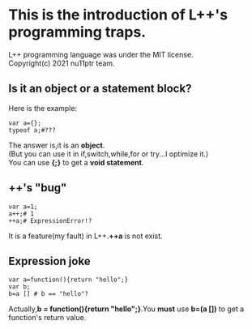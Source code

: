 # This is the introduction of L++'s programming traps.

L++ programming language was under the MIT license.  
Copyright(c) 2021 nu11ptr team.

## Is it an object or a statement block?

Here is the example:

```
var a={};
typeof a;#???
```

The answer is,it is an **object**.  
\(But you can use it in if,switch,while,for or try...I optimize it.\)  
You can use **{;}** to get a **void statement**.

## ++'s "bug"

```
var a=1;
a++;# 1
++a;# ExpressionError!?
```

It is a feature\(my fault\) in L++.**++a** is not exist.

## Expression joke

```
var a=function(){return "hello";}
var b;
b=a [] # b == "hello"?
```

Actually,**b = function(){return "hello";}**.You **must** use **b=(a [])** to get a function's return value.
